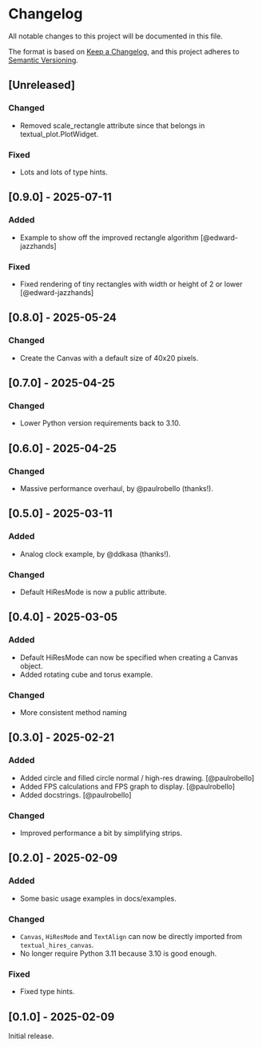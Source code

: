 # Changelog

All notable changes to this project will be documented in this file.

The format is based on [Keep a Changelog](https://keepachangelog.com/en/1.1.0/),
and this project adheres to [Semantic Versioning](https://semver.org/spec/v2.0.0.html).

## [Unreleased]

### Changed

- Removed scale_rectangle attribute since that belongs in textual_plot.PlotWidget.

### Fixed

- Lots and lots of type hints.

## [0.9.0] - 2025-07-11

### Added

- Example to show off the improved rectangle algorithm [@edward-jazzhands]

### Fixed

- Fixed rendering of tiny rectangles with width or height of 2 or lower [@edward-jazzhands]

## [0.8.0] - 2025-05-24

### Changed

- Create the Canvas with a default size of 40x20 pixels.

## [0.7.0] - 2025-04-25

### Changed

- Lower Python version requirements back to 3.10.

## [0.6.0] - 2025-04-25

### Changed

- Massive performance overhaul, by @paulrobello (thanks!).

## [0.5.0] - 2025-03-11

### Added

- Analog clock example, by @ddkasa (thanks!).

### Changed

- Default HiResMode is now a public attribute.

## [0.4.0] - 2025-03-05

### Added

- Default HiResMode can now be specified when creating a Canvas object.
- Added rotating cube and torus example.

### Changed

- More consistent method naming

## [0.3.0] - 2025-02-21

### Added

- Added circle and filled circle normal / high-res drawing. [@paulrobello]
- Added FPS calculations and FPS graph to display. [@paulrobello]
- Added docstrings. [@paulrobello]

### Changed

- Improved performance a bit by simplifying strips.

## [0.2.0] - 2025-02-09

### Added

- Some basic usage examples in docs/examples.

### Changed

- `Canvas`, `HiResMode` and `TextAlign` can now be directly imported from `textual_hires_canvas`.
- No longer require Python 3.11 because 3.10 is good enough.

### Fixed

- Fixed type hints.

## [0.1.0] - 2025-02-09

Initial release.
